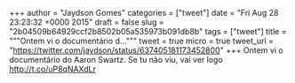 
+++
author = "Jaydson Gomes"
categories = ["tweet"]
date = "Fri Aug 28 23:23:32 +0000 2015"
draft = false
slug = "2b04509b64929ccf2b8502b05a535973b091db8b"
tags = ["tweet"]
title = """Ontem vi o documentário d..."""
tweet = true
micro = true
tweet_url = "https://twitter.com/jaydson/status/637405181173452800"
+++
Ontem vi o documentário do Aaron Swartz. Se tu não viu, vai ver logo http://t.co/uP8qNAXdLr
